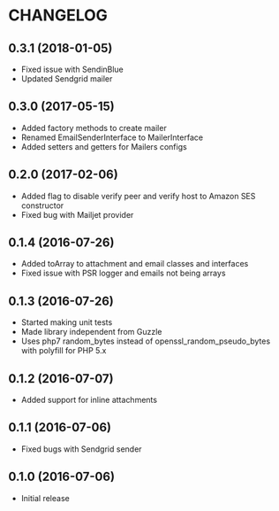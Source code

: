 # CHANGELOG

## 0.3.1 (2018-01-05)

 - Fixed issue with SendinBlue
 - Updated Sendgrid mailer

## 0.3.0 (2017-05-15)

 - Added factory methods to create mailer
 - Renamed EmailSenderInterface to MailerInterface 
 - Added setters and getters for Mailers configs

## 0.2.0 (2017-02-06)

- Added flag to disable verify peer and verify host to Amazon SES constructor
- Fixed bug with Mailjet provider

## 0.1.4 (2016-07-26)

- Added toArray to attachment and email classes and interfaces
- Fixed issue with PSR logger and emails not being arrays

## 0.1.3 (2016-07-26)

- Started making unit tests
- Made library independent from Guzzle
- Uses php7 random_bytes instead of openssl_random_pseudo_bytes with polyfill for PHP 5.x

## 0.1.2 (2016-07-07)

- Added support for inline attachments

## 0.1.1 (2016-07-06)

- Fixed bugs with Sendgrid sender

## 0.1.0 (2016-07-06)

- Initial release
